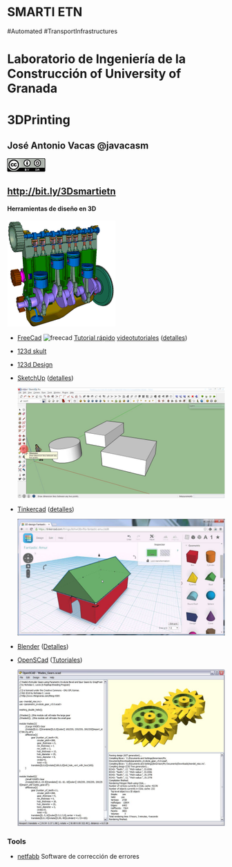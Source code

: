 # SMARTI ETN

#Automated #TransportInfrastructures

# Laboratorio de Ingeniería de la Construcción of University of Granada

# 3DPrinting

## José Antonio Vacas @javacasm

![CCbySA](images/CCbySQ_88x31.png)

## http://bit.ly/3Dsmartietn

#### Herramientas de diseño en 3D

![cad](./images/FourCylinderEngine.gif)

* [FreeCad](http://www.freecadweb.org/)
![freecad](http://jeromeabel.net/files/ressources/democratie-industrielle/bonus-images/fab/FreeCAD_aeroponic_system.jpg) [Tutorial rápido](http://spainlabs.com/wiki/index.php?title=Tutorial_r%C3%A1pido_de_FreeCad) [videotutoriales](http://www.iearobotics.com/wiki/index.php?title=Dise%C3%B1o_de_piezas_con_Freecad) ([detalles](./Freecad.md))

* [123d skult](http://www.mibqyyo.com/articulos/2015/03/11/aprender-diseno-3d-123d-sculpt/#/vanilla/discussion/embed/?vanilla_discussion_id=0)

* [123d Design](http://www.mibqyyo.com/articulos/2015/02/02/aprendiendo-diseno-3d-123d-design/#/vanilla/discussion/embed/?vanilla_discussion_id=0)

* [SketchUp](https://my.sketchup.com/app) ([detalles](./SketchUp.md))

  ![SketchUp](./images/sketchup-dimensions.jpg)

* [Tinkercad](http://Tinkercad.com) ([detalles](./Tinkdercad.md))

  ![Tinkercad](./images/Tinkercad.jpg)

* [Blender](https://www.blender.org/) ([Detalles](./Blender.md))

* [OpenSCad](http://www.openscad.org/) ([Tutoriales](http://www.iearobotics.com/wiki/index.php?title=Obijuan_Academy#Tutoriales_Openscad))

  ![OpenSCad](./images/openscad-screen-gear.jpg)


### Tools

* [netfabb](http://www.netfabb.com/engine_ultimaker.php) Software de corrección de errores
